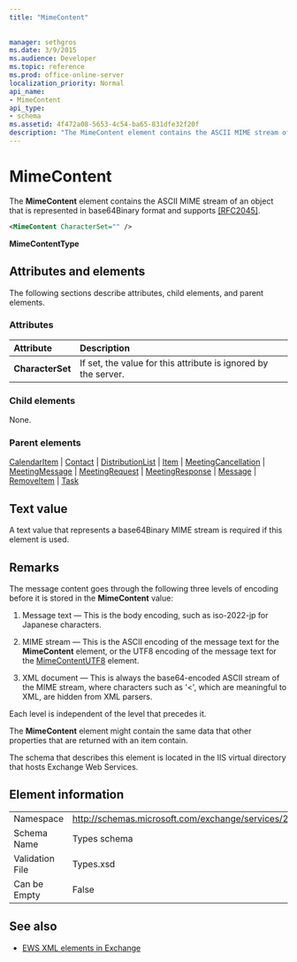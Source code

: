 ```yaml
---
title: "MimeContent"
 
 
manager: sethgros
ms.date: 3/9/2015
ms.audience: Developer
ms.topic: reference
ms.prod: office-online-server
localization_priority: Normal
api_name:
- MimeContent
api_type:
- schema
ms.assetid: 4f472a08-5653-4c54-ba65-831dfe32f20f
description: "The MimeContent element contains the ASCII MIME stream of an object that is represented in base64Binary format and supports [RFC2045]."
---
```


# MimeContent

The **MimeContent** element contains the ASCII MIME stream of an object that is represented in base64Binary format and supports [[RFC2045]](http://www.rfc-editor.org/rfc/rfc2045.txt).
  
```xml
<MimeContent CharacterSet="" />
```

 **MimeContentType**
## Attributes and elements

The following sections describe attributes, child elements, and parent elements.
  
### Attributes

|**Attribute**|**Description**|
|:-----|:-----|
|**CharacterSet** <br/> |If set, the value for this attribute is ignored by the server.  <br/> |
   
### Child elements

None.
  
### Parent elements

[CalendarItem](calendaritem.md) | [Contact](contact.md) | [DistributionList](distributionlist.md) | [Item](item.md) | [MeetingCancellation](meetingcancellation.md) | [MeetingMessage](meetingmessage.md) | [MeetingRequest](meetingrequest.md) | [MeetingResponse](meetingresponse.md) | [Message](message-ex15websvcsotherref.md) | [RemoveItem](removeitem.md) | [Task](task.md)
  
## Text value

A text value that represents a base64Binary MIME stream is required if this element is used.
  
## Remarks

The message content goes through the following three levels of encoding before it is stored in the **MimeContent** value: 
  
1. Message text — This is the body encoding, such as iso-2022-jp for Japanese characters.
    
2. MIME stream — This is the ASCII encoding of the message text for the **MimeContent** element, or the UTF8 encoding of the message text for the [MimeContentUTF8](mimecontentutf8.md) element. 
    
3. XML document — This is always the base64-encoded ASCII stream of the MIME stream, where characters such as '\<', which are meaningful to XML, are hidden from XML parsers.
    
Each level is independent of the level that precedes it.
  
The **MimeContent** element might contain the same data that other properties that are returned with an item contain. 
  
The schema that describes this element is located in the IIS virtual directory that hosts Exchange Web Services.
  
## Element information

|||
|:-----|:-----|
|Namespace  <br/> |http://schemas.microsoft.com/exchange/services/2006/types  <br/> |
|Schema Name  <br/> |Types schema  <br/> |
|Validation File  <br/> |Types.xsd  <br/> |
|Can be Empty  <br/> |False  <br/> |
   
## See also



- [EWS XML elements in Exchange](ews-xml-elements-in-exchange.md)

